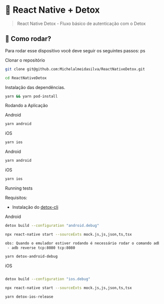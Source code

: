 # :rocket: React Native + Detox

> React Native Detox - Fluxo básico de autenticação com o Detox

## :wrench: Como rodar? 

Para rodar esse dispositivo você deve seguir os seguintes passos: ps

Clonar o repositório

```sh
git clone git@github.com:Michelalmeidasilva/ReactNativeDetox.git
```

```sh
cd ReactNativeDetox
```

Instalação das dependências.

```sh
yarn && yarn pod-install
```

Rodando a Aplicação

Android

```sh
yarn android
```

iOS

```sh
yarn ios
```

Android

```sh
yarn android
```

iOS

```sh
yarn ios
```

Running tests

Requisitos:

- Instalação do [detox-cli](https://wix.github.io/Detox/docs/introduction/getting-started/#install-detox-command-line-tools-detox-cli)

Android

```sh
detox build --configuration "android.debug"

npx react-native start --sourceExts mock.js,js,json,ts,tsx

obs: Quando o emulador estiver rodando é necessário rodar o comando adb para expor o servidor ao emulador
 - adb reverse tcp:8080 tcp:8080

yarn detox-android-debug

```

iOS

```sh

detox build --configuration "ios.debug"

npx react-native start --sourceExts mock.js,js,json,ts,tsx

yarn detox-ios-release

```
